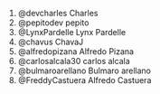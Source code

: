 1. @devcharles Charles
2. @pepitodev pepito
3. @LynxPardelle Lynx Pardelle
4. @chavus ChavaJ
5. @alfredopizana Alfredo Pizana
6. @carlosalcala30 carlos alcala
6. @bulmaroarellano Bulmaro arellano
7. @FreddyCastuera Alfredo Castuera


